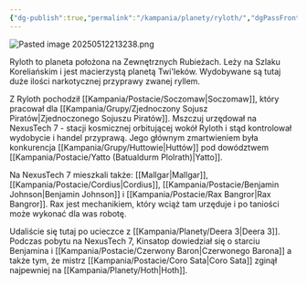 ```yaml
---
{"dg-publish":true,"permalink":"/kampania/planety/ryloth/","dgPassFrontmatter":true}
---
```


![Pasted image 20250512213238.png](/img/user/6%20Obrazy/Pasted%20image%2020250512213238.png)

Ryloth to planeta położona na Zewnętrznych Rubieżach. Leży na Szlaku Koreliańskim i jest macierzystą planetą Twi'leków. Wydobywane są tutaj duże ilości narkotycznej przyprawy zwanej ryllem.

Z Ryloth pochodził [[Kampania/Postacie/Soczomaw\|Soczomaw]], który pracował dla [[Kampania/Grupy/Zjednoczony Sojusz Piratów\|Zjednoczonego Sojuszu Piratów]]. Mszczuj urzędował na NexusTech 7 - stacji kosmicznej orbitującej wokół Ryloth i stąd kontrolował wydobycie i handel przyprawą. Jego głównym zmartwieniem była konkurencja [[Kampania/Grupy/Huttowie\|Huttów]] pod dowództwem [[Kampania/Postacie/Yatto (Batualdurm Plolrath)\|Yatto]].

Na NexusTech 7 mieszkali także: [[Mallgar\|Mallgar]], [[Kampania/Postacie/Cordius\|Cordius]], [[Kampania/Postacie/Benjamin Johnson\|Benjamin Johnson]] i [[Kampania/Postacie/Rax Bangror\|Rax Bangror]]. Rax jest mechanikiem, który wciąż tam urzęduje i po taniości może wykonać dla was robotę.

Udaliście się tutaj po ucieczce z [[Kampania/Planety/Deera 3\|Deera 3]]. Podczas pobytu na NexusTech 7, Kinsatop dowiedział się o starciu Benjamina i [[Kampania/Postacie/Czerwony Baron\|Czerwonego Barona]] a także tym, że mistrz [[Kampania/Postacie/Coro Sata\|Coro Sata]] zginął najpewniej na [[Kampania/Planety/Hoth\|Hoth]].
